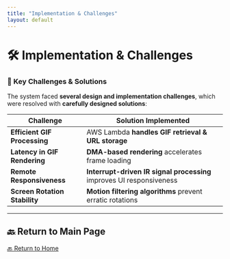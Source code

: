 ```yaml
---
title: "Implementation & Challenges"
layout: default
---
```


# 🛠 Implementation & Challenges  

### **🔹 Key Challenges & Solutions**
The system faced **several design and implementation challenges**, which were resolved with **carefully designed solutions**:

| **Challenge** | **Solution Implemented** |
|--------------|----------------------|
| **Efficient GIF Processing** | AWS Lambda **handles GIF retrieval & URL storage** |
| **Latency in GIF Rendering** | **DMA-based rendering** accelerates frame loading |
| **Remote Responsiveness** | **Interrupt-driven IR signal processing** improves UI responsiveness |
| **Screen Rotation Stability** | **Motion filtering algorithms** prevent erratic rotations |

---

## 🔙 Return to Main Page  
[🔙 Return to Home](index.md)
